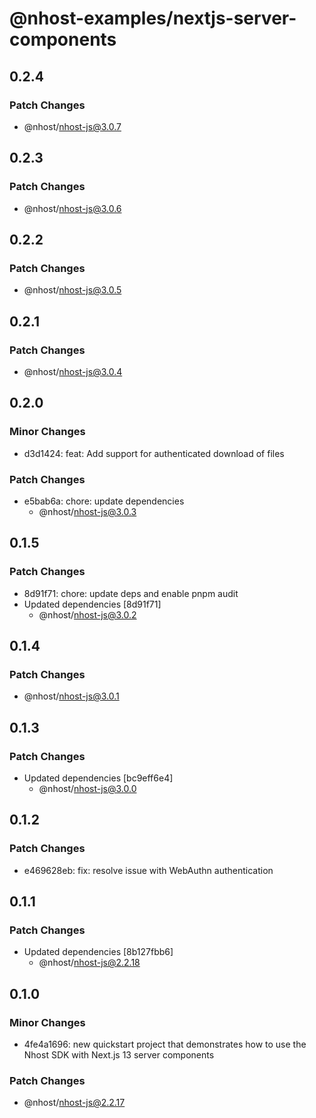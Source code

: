 # @nhost-examples/nextjs-server-components

## 0.2.4

### Patch Changes

- @nhost/nhost-js@3.0.7

## 0.2.3

### Patch Changes

- @nhost/nhost-js@3.0.6

## 0.2.2

### Patch Changes

- @nhost/nhost-js@3.0.5

## 0.2.1

### Patch Changes

- @nhost/nhost-js@3.0.4

## 0.2.0

### Minor Changes

- d3d1424: feat: Add support for authenticated download of files

### Patch Changes

- e5bab6a: chore: update dependencies
  - @nhost/nhost-js@3.0.3

## 0.1.5

### Patch Changes

- 8d91f71: chore: update deps and enable pnpm audit
- Updated dependencies [8d91f71]
  - @nhost/nhost-js@3.0.2

## 0.1.4

### Patch Changes

- @nhost/nhost-js@3.0.1

## 0.1.3

### Patch Changes

- Updated dependencies [bc9eff6e4]
  - @nhost/nhost-js@3.0.0

## 0.1.2

### Patch Changes

- e469628eb: fix: resolve issue with WebAuthn authentication

## 0.1.1

### Patch Changes

- Updated dependencies [8b127fbb6]
  - @nhost/nhost-js@2.2.18

## 0.1.0

### Minor Changes

- 4fe4a1696: new quickstart project that demonstrates how to use the Nhost SDK with Next.js 13 server components

### Patch Changes

- @nhost/nhost-js@2.2.17
